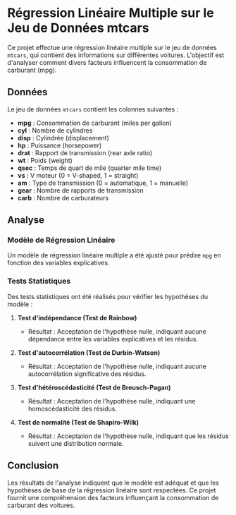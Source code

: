 # Régression Linéaire Multiple sur le Jeu de Données mtcars

Ce projet effectue une régression linéaire multiple sur le jeu de données `mtcars`, qui contient des informations sur différentes voitures. L'objectif est d'analyser comment divers facteurs influencent la consommation de carburant (mpg).

## Données

Le jeu de données `mtcars` contient les colonnes suivantes :

- **mpg** : Consommation de carburant (miles per gallon)
- **cyl** : Nombre de cylindres
- **disp** : Cylindrée (displacement)
- **hp** : Puissance (horsepower)
- **drat** : Rapport de transmission (rear axle ratio)
- **wt** : Poids (weight)
- **qsec** : Temps de quart de mile (quarter mile time)
- **vs** : V moteur (0 = V-shaped, 1 = straight)
- **am** : Type de transmission (0 = automatique, 1 = manuelle)
- **gear** : Nombre de rapports de transmission
- **carb** : Nombre de carburateurs

## Analyse

### Modèle de Régression Linéaire

Un modèle de régression linéaire multiple a été ajusté pour prédire `mpg` en fonction des variables explicatives.

### Tests Statistiques

Des tests statistiques ont été réalisés pour vérifier les hypothèses du modèle :

1. **Test d'indépendance (Test de Rainbow)**
   - Résultat : Acceptation de l'hypothèse nulle, indiquant aucune dépendance entre les variables explicatives et les résidus.

2. **Test d'autocorrélation (Test de Durbin-Watson)**
   - Résultat : Acceptation de l'hypothèse nulle, indiquant aucune autocorrélation significative des résidus.

3. **Test d'hétéroscédasticité (Test de Breusch-Pagan)**
   - Résultat : Acceptation de l'hypothèse nulle, indiquant une homoscédasticité des résidus.

4. **Test de normalité (Test de Shapiro-Wilk)**
   - Résultat : Acceptation de l'hypothèse nulle, indiquant que les résidus suivent une distribution normale.

## Conclusion

Les résultats de l'analyse indiquent que le modèle est adéquat et que les hypothèses de base de la régression linéaire sont respectées. Ce projet fournit une compréhension des facteurs influençant la consommation de carburant des voitures.
